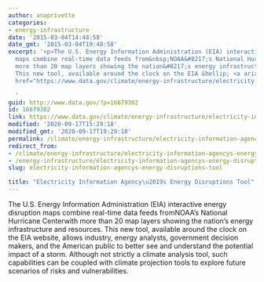 ```yaml
---
author: anaprivette
categories:
- energy-infrastructure
date: '2015-03-04T14:48:58'
date_gmt: '2015-03-04T19:48:58'
excerpt: '<p>The U.S. Energy Information Administration (EIA) interactive energy disruption
  maps combine real-time data feeds from&nbsp;NOAA&#8217;s National Hurricane Center&nbsp;with
  more than 20 map layers showing the nation&#8217;s energy infrastructure and resources.
  This new tool, available around the clock on the EIA &hellip; <a aria-describedby="post-title-16679302"
  href="https://www.data.gov/climate/energy-infrastructure/electricity-information-agencys-energy-disruptions-tool/">Continued</a></p>

  '
guid: http://www.data.gov/?p=16679302
id: 16679302
link: https://www.data.gov/climate/energy-infrastructure/electricity-information-agencys-energy-disruptions-tool/
modified: '2020-09-17T15:29:18'
modified_gmt: '2020-09-17T19:29:18'
permalink: /climate/energy-infrastructure/electricity-information-agencys-energy-disruptions-tool/
redirect_from:
- /climate/energy-infrastructure/electricity-information-agencys-energy-disruptions-tool/
- /energy-infrastructure/electricity-information-agencys-energy-disruptions-tool/
slug: electricity-information-agencys-energy-disruptions-tool

title: "Electricity Information Agency\u2019s Energy Disruptions Tool"
---
```

The U.S. Energy Information Administration (EIA) interactive energy disruption maps combine real-time data feeds fromNOAA’s National Hurricane Centerwith more than 20 map layers showing the nation’s energy infrastructure and resources. This new tool, available around the clock on the EIA website, allows industry, energy analysts, government decision makers, and the American public to better see and understand the potential impact of a storm. Although not strictly a climate analysis tool, such capabilities can be coupled with climate projection tools to explore future scenarios of risks and vulnerabilities.


